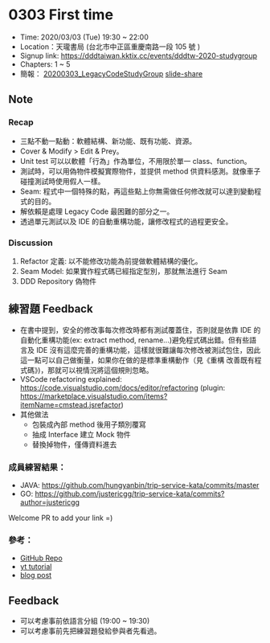 # 0303 First time

- Time: 2020/03/03 (Tue) 19:30 ~ 22:00
- Location：天瓏書局 (台北市中正區重慶南路一段 105 號 )
- Signup link: https://dddtaiwan.kktix.cc/events/dddtw-2020-studygroup
- Chapters: 1 ~ 5
- 簡報： [20200303_LegacyCodeStudyGroup](./20200303_LegacyCodeStudyGroup.pdf) [slide-share](https://www.slideshare.net/FongXuanLiou/legacy-code-1st-ch1-ch5-229598275)

## Note

### Recap

* 三點不動一點動：軟體結構、新功能、既有功能、資源。
* Cover & Modify > Edit & Prey。
* Unit test 可以以軟體「行為」作為單位，不用限於單一 class、function。
* 測試時，可以用偽物件模擬實際物件，並提供 method 供資料感測。就像車子碰撞測試時使用假人一樣。
* Seam: 程式中一個特殊的點，再這些點上你無需做任何修改就可以達到變動程式的目的。
* 解依賴是處理 Legacy Code 最困難的部分之一。
* 透過單元測試以及 IDE 的自動重構功能，讓修改程式的過程更安全。

### Discussion

1. Refactor 定義: 以不能修改功能為前提做軟體結構的優化。
2. Seam Model: 如果實作程式碼已經指定型別，那就無法進行 Seam
3. DDD Repository 偽物件

## 練習題 Feedback

- 在書中提到，安全的修改事每次修改時都有測試覆蓋住，否則就是依靠 IDE 的自動化重構功能(ex: extract method, rename...)避免程式碼出錯。但有些語言及 IDE 沒有這麼完善的重構功能，這樣就很難讓每次修改被測試包住，因此這一點可以自己做衡量，如果你在做的是標準重構動作（見《重構 改善既有程式碼》)，那就可以視情況將這個規則忽略。
- VSCode refactoring explained: https://code.visualstudio.com/docs/editor/refactoring (plugin: https://marketplace.visualstudio.com/items?itemName=cmstead.jsrefactor)
- 其他做法
  - 包裝成內部 method 後用子類別覆寫
  - 抽成 Interface 建立 Mock 物件
  - 替換掉物件，僅傳資料進去


### 成員練習結果：

* JAVA: https://github.com/hungyanbin/trip-service-kata/commits/master
* GO: https://github.com/justericgg/trip-service-kata/commits?author=justericgg

Welcome PR to add your link =)


### 參考：

- [GitHub Repo](https://github.com/sandromancuso/trip-service-kata)
- [yt tutorial](https://www.youtube.com/watch?v=_NnElPO5BU0)
- [blog post](http://craftedsw.blogspot.com/2011/07/testing-legacy-hard-wired-dependencies.html)

## Feedback

- 可以考慮事前依語言分組 (19:00 ~ 19:30)
- 可以考慮事前先把練習題發給參與者先看過。


